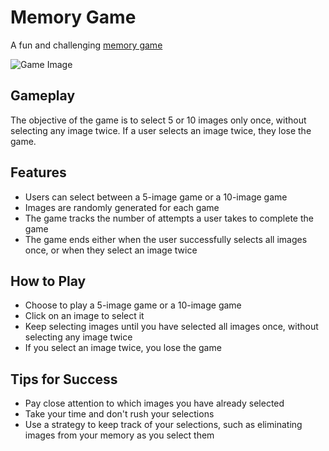 # Memory Game
A fun and challenging [memory game](https://hokagecv.github.io/memory-game/) 

![Game Image](https://res.cloudinary.com/dmtacem5p/image/upload/v1691218622/github/memory_game.png)


## Gameplay
The objective of the game is to select 5 or 10 images only once, without selecting any image twice. If a user selects an image twice, they lose the game.

## Features
- Users can select between a 5-image game or a 10-image game
- Images are randomly generated for each game
- The game tracks the number of attempts a user takes to complete the game
- The game ends either when the user successfully selects all images once, or when they select an image twice

## How to Play
- Choose to play a 5-image game or a 10-image game
- Click on an image to select it
- Keep selecting images until you have selected all images once, without selecting any image twice
- If you select an image twice, you lose the game

## Tips for Success
- Pay close attention to which images you have already selected
- Take your time and don't rush your selections
- Use a strategy to keep track of your selections, such as eliminating images from your memory as you select them
